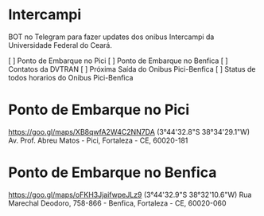 # Intercampi
BOT no Telegram para fazer updates dos onibus Intercampi da Universidade Federal do Ceará.

[ ] Ponto de Embarque no Pici
[ ] Ponto de Embarque no Benfica
[ ] Contatos da DVTRAN 
[ ] Próxima Saída do Onibus Pici-Benfica
[ ] Status de todos horarios do Onibus Pici-Benfica


# Ponto de Embarque no Pici
https://goo.gl/maps/XB8qwfA2W4C2NN7DA
(3°44'32.8"S 38°34'29.1"W) Av. Prof. Abreu Matos - Pici, Fortaleza - CE, 60020-181

# Ponto de Embarque no Benfica
https://goo.gl/maps/oFKH3JjaifwpeJLz9
(3°44'32.9"S 38°32'10.6"W) Rua Marechal Deodoro, 758-866 - Benfica, Fortaleza - CE, 60020-060
